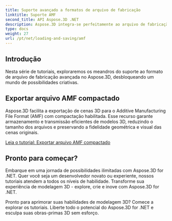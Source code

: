 ```yaml
---
title: Suporte avançado a formatos de arquivo de fabricação
linktitle: Suporte AMF
second_title: API Aspose.3D .NET
description: Aspose.3D integra-se perfeitamente ao arquivo de fabricação avançada para compactação e descompactação eficiente de modelos 3D, otimizando tamanhos de arquivo e melhorando o desempenho.
type: docs
weight: 27
url: /pt/net/loading-and-saving/amf
---
```

## Introdução

Nesta série de tutoriais, exploraremos os meandros do suporte ao formato de arquivo de fabricação avançada no Aspose.3D, desbloqueando um mundo de possibilidades criativas.

## Exportar arquivo AMF compactado

Aspose.3D facilita a exportação de cenas 3D para o Additive Manufacturing File Format (AMF) com compactação habilitada. Esse recurso garante armazenamento e transmissão eficientes de modelos 3D, reduzindo o tamanho dos arquivos e preservando a fidelidade geométrica e visual das cenas originais.


[Leia o tutorial: Exportar arquivo AMF compactado](export-scene-compressed-amf)


## Pronto para começar?

Embarque em uma jornada de possibilidades ilimitadas com Aspose.3D for .NET. Quer você seja um desenvolvedor novato ou experiente, nossos tutoriais atendem a todos os níveis de habilidade. Transforme sua experiência de modelagem 3D - explore, crie e inove com Aspose.3D for .NET.

Pronto para aprimorar suas habilidades de modelagem 3D? Comece a explorar os tutoriais. Liberte todo o potencial do Aspose.3D for .NET e esculpa suas obras-primas 3D sem esforço.